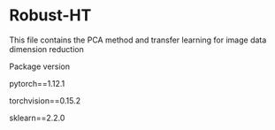 # Robust-HT

This file contains the PCA method and transfer learning for image data dimension reduction

Package version

pytorch==1.12.1

torchvision==0.15.2

sklearn==2.2.0 
